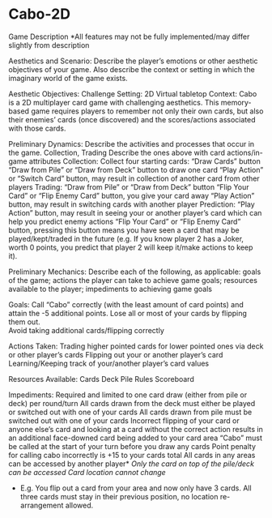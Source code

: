 # Cabo-2D

Game Description
*All features may not be fully implemented/may differ slightly from description

Aesthetics and Scenario: Describe the player’s emotions or other aesthetic objectives of 
your game. Also describe the context or setting in which the imaginary world of the game exists.

Aesthetic Objectives: Challenge
Setting: 2D Virtual tabletop
Context: Cabo is a 2D multiplayer card game with challenging aesthetics. This memory-based game requires players to remember not only their own cards, but also their enemies’ cards (once discovered) and the scores/actions associated with those cards. 

Preliminary Dynamics: Describe the activities and processes that occur in the game.
Collection, Trading
Describe the ones above with card actions/in-game attributes
Collection:
Collect four starting cards: “Draw Cards” button
“Draw from Pile” or “Draw from Deck” button to draw one card
“Play Action” or “Switch Card” button, may result in collection of another card from other players
Trading: 
“Draw from Pile” or “Draw from Deck” button
“Flip Your Card” or “Flip Enemy Card” button, you give your card away
“Play Action” button, may result in switching cards with another player
Prediction:	
“Play Action” button, may result in seeing your or another player’s card which can help you predict enemy actions
“Flip Your Card” or “Flip Enemy Card” button, pressing this button means you have seen a card that may be played/kept/traded in the future (e.g. If you know player 2 has a Joker, worth 0 points, you predict that player 2 will keep it/make actions to keep it). 

Preliminary Mechanics: Describe each of the following, as applicable: goals of the game; 
actions the player can take to achieve game goals; resources available to the player; 
impediments to achieving game goals

Goals:
Call “Cabo” correctly (with the least amount of card points) and attain the -5 additional points. 
Lose all or most of your cards by flipping them out. 	
Avoid taking additional cards/flipping correctly


Actions Taken:
Trading higher pointed cards for lower pointed ones via deck or other player’s cards
Flipping out your or another player’s card
Learning/Keeping track of your/another player’s card values

Resources Available: 
Cards
Deck
Pile
Rules
Scoreboard

Impediments: 
Required and limited to one card draw (either from pile or deck) per round/turn
All cards drawn from the deck must either be played or switched out with one of your cards
All cards drawn from pile must be switched out with one of your cards
Incorrect flipping of your card or anyone else’s card and looking at a card without the correct action results in an additional face-downed card being added to your card area
“Cabo” must be called at the start of your turn before you draw any cards
Point penalty for calling cabo incorrectly is +15 to your cards total
All cards in any areas can be accessed by another player*
*Only the card on top of the pile/deck can be accessed
Card location cannot change*
*  E.g. You flip out a card from your area and now only have 3 cards. All three cards must stay in their previous position, no location re-arrangement allowed.

